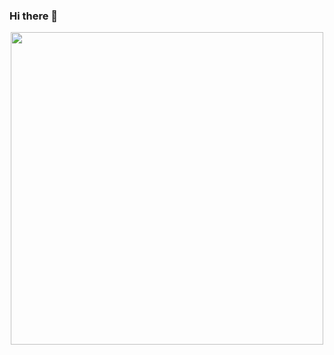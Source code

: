 ### Hi there 👋

<div align=center><img src="https://user-images.githubusercontent.com/45323874/165915445-0f1a11d0-6758-4d16-b791-1872f4d4a883.gif" width="500"/></div>

<!--
**MaoSuSu/MaoSuSu** is a ✨ _special_ ✨ repository because its `README.md` (this file) appears on your GitHub profile.

Here are some ideas to get you started:

- 🔭 I’m currently working on ...
- 🌱 I’m currently learning ...
- 👯 I’m looking to collaborate on ...
- 🤔 I’m looking for help with ...
- 💬 Ask me about ...
- 📫 How to reach me: ...
- 😄 Pronouns: ...
- ⚡ Fun fact: ...
-->
